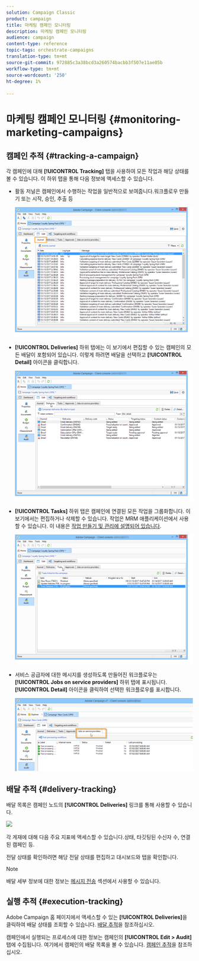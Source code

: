 ```yaml
---
solution: Campaign Classic
product: campaign
title: 마케팅 캠페인 모니터링
description: 마케팅 캠페인 모니터링
audience: campaign
content-type: reference
topic-tags: orchestrate-campaigns
translation-type: tm+mt
source-git-commit: 972885c3a38bcd3a260574bacbb3f507e11ae05b
workflow-type: tm+mt
source-wordcount: '250'
ht-degree: 1%

---
```



# 마케팅 캠페인 모니터링 {#monitoring-marketing-campaigns}

## 캠페인 추적 {#tracking-a-campaign}

각 캠페인에 대해 **[!UICONTROL Tracking]** 탭을 사용하여 모든 작업과 해당 상태를 볼 수 있습니다. 이 하위 탭을 통해 다음 정보에 액세스할 수 있습니다.

* 활동 저널은 캠페인에서 수행하는 작업을 일반적으로 보여줍니다.워크플로우 만들기 또는 시작, 승인, 추출 등

   ![](assets/s_ncs_user_op_edit_exe_tab_a.png)

* **[!UICONTROL Deliveries]** 하위 탭에는 이 보기에서 편집할 수 있는 캠페인의 모든 배달이 포함되어 있습니다. 이렇게 하려면 배달을 선택하고 **[!UICONTROL Detail]** 아이콘을 클릭합니다.

   ![](assets/s_ncs_user_op_edit_exe_tab_b.png)

* **[!UICONTROL Tasks]** 하위 탭은 캠페인에 연결된 모든 작업을 그룹화합니다. 이 보기에서는 편집하거나 삭제할 수 있습니다. 작업은 MRM 애플리케이션에서 사용할 수 있습니다. 이 내용은 [작업 만들기 및 관리에 설명되어 있습니다](../../campaign/using/creating-and-managing-tasks.md).

   ![](assets/s_ncs_user_op_edit_exe_tab_e.png)

* 서비스 공급자에 대한 메시지를 생성하도록 만들어진 워크플로우는 **[!UICONTROL Jobs on service providers]** 하위 탭에 표시됩니다. **[!UICONTROL Detail]** 아이콘을 클릭하여 선택한 워크플로우를 표시합니다.

   ![](assets/s_ncs_user_op_edit_exe_tab_d.png)

## 배달 추적 {#delivery-tracking}

배달 목록은 캠페인 노드의 **[!UICONTROL Deliveries]** 링크를 통해 사용할 수 있습니다.

![](assets/s_ncs_user_op_del_state_from_homepage.png)

각 게재에 대해 다음 주요 지표에 액세스할 수 있습니다.상태, 타깃팅된 수신자 수, 연결된 캠페인 등.

전달 상태를 확인하려면 해당 전달 상태를 편집하고 대시보드와 탭을 확인합니다.

>[!NOTE]
>
>배달 세부 정보에 대한 정보는 [메시지 전송](../../delivery/using/about-message-tracking.md) 섹션에서 사용할 수 있습니다.

## 실행 추적 {#execution-tracking}

Adobe Campaign 홈 페이지에서 액세스할 수 있는 **[!UICONTROL Deliveries]**&#x200B;을 클릭하여 배달 상태를 조회할 수 있습니다. [배달 추적](#delivery-tracking)을 참조하십시오.

캠페인에서 실행되는 프로세스에 대한 정보는 캠페인의 **[!UICONTROL Edit > Audit]** 탭에 수집됩니다. 여기에서 캠페인의 배달 목록을 볼 수 있습니다. [캠페인 추적](#tracking-a-campaign)을 참조하십시오.
